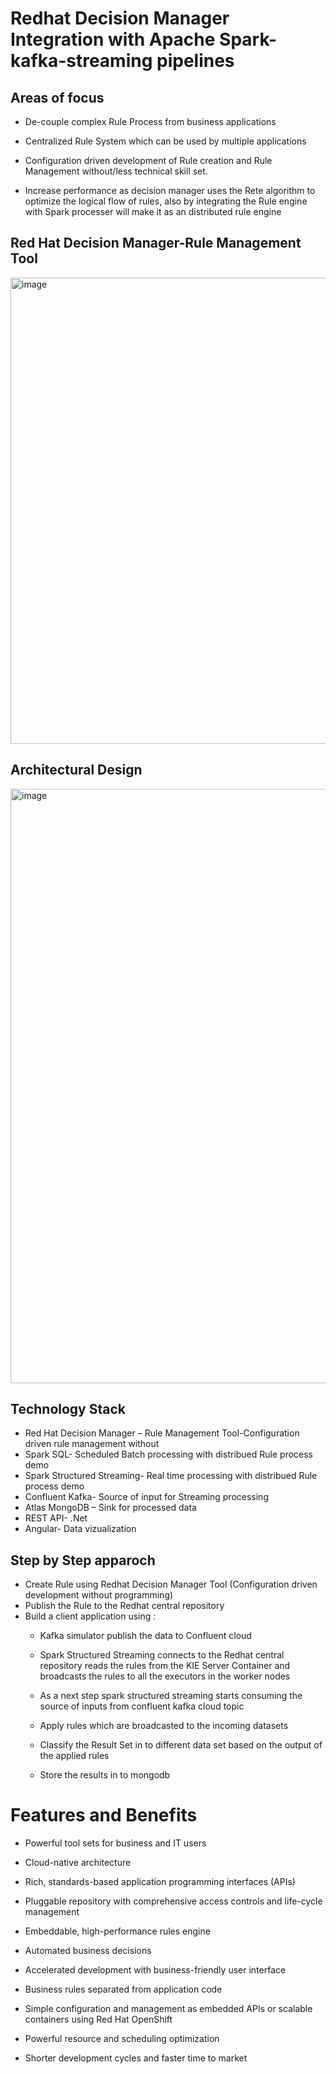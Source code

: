# Redhat Decision Manager Integration with Apache Spark-kafka-streaming pipelines

## Areas of focus
* De-couple complex Rule Process from business applications

* Centralized Rule System which can be used by multiple applications

* Configuration driven development of Rule creation and Rule Management without/less technical skill set.

* Increase performance as decision manager  uses the Rete algorithm to optimize the logical flow of rules, also by integrating the Rule engine with Spark 
processer will make it as an distributed rule engine 

## Red Hat Decision Manager-Rule Management Tool
<img width="746" alt="image" src="https://user-images.githubusercontent.com/18047704/212457850-94f2e9f7-2d26-4e37-8a61-299e7535a0e0.png">

## Architectural Design
<img width="951" alt="image" src="https://user-images.githubusercontent.com/18047704/212457911-60de2b5c-5dd6-49b8-a9e2-13e259d85b1f.png">

## Technology Stack

* Red Hat Decision Manager – Rule Management Tool-Configuration driven rule management without 
* Spark SQL- Scheduled Batch processing with distribued Rule process demo
* Spark Structured Streaming- Real time processing with distribued Rule process demo
* Confluent Kafka- Source of input for Streaming processing
* Atlas MongoDB – Sink for processed data
* REST API- .Net 
* Angular-  Data vizualization

## Step by Step apparoch

* Create Rule using Redhat Decision Manager Tool (Configuration driven development without programming)
* Publish the Rule to the Redhat central repository
* Build a client application using :
  * Kafka simulator publish the data to Confluent cloud
  
  * Spark Structured Streaming connects to the Redhat central repository reads the rules from the KIE Server Container and broadcasts the rules to all the     executors in the worker nodes
  
  * As a next  step spark structured streaming starts consuming  the source of inputs  from confluent kafka cloud topic
  
  * Apply rules which are broadcasted to the incoming datasets 
  
  * Classify the Result Set in to  different data set based on the output of the applied rules
  
  * Store the results in to mongodb
    
# Features and Benefits

 * Powerful tool sets for business and IT users
 
 * Cloud-native architecture
 
 * Rich, standards-based application programming interfaces (APIs)
 
 * Pluggable repository with comprehensive access controls and life-cycle management
 
 * Embeddable, high-performance rules engine
 
 * Automated business decisions
 
 * Accelerated development with business-friendly user interface
 
 * Business rules separated from application code
 
 * Simple configuration and management as embedded APIs or scalable containers using Red Hat OpenShift
 
 * Powerful resource and scheduling optimization
 
 * Shorter development cycles and faster time to market 

